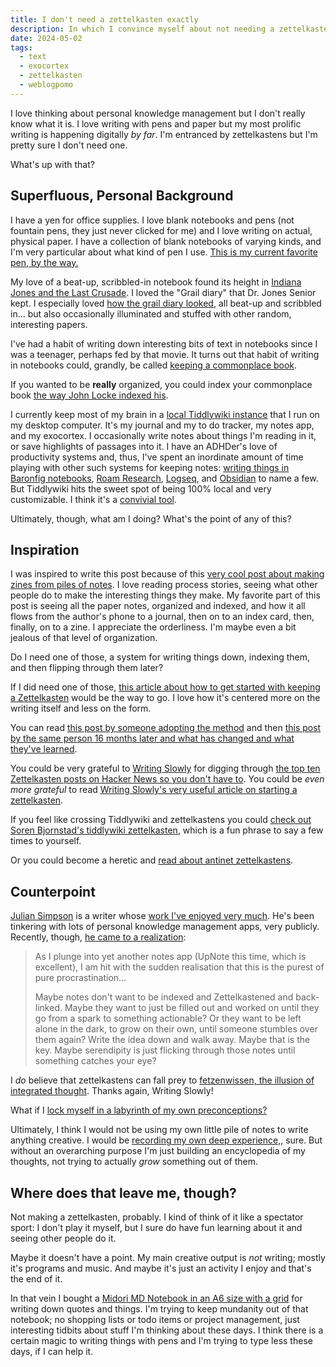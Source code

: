 ```yaml
---
title: I don't need a zettelkasten exactly
description: In which I convince myself about not needing a zettelkasten
date: 2024-05-02
tags:
  - text
  - exocortex
  - zettelkasten
  - weblogpomo
---
```


I love thinking about personal knowledge management but I don't really know what it is.
I love writing with pens and paper but my most prolific writing is happening digitally *by far*.
I'm entranced by zettelkastens but I'm pretty sure I don't need one.

What's up with that?

## Superfluous, Personal Background

I have a yen for office supplies.
I love blank notebooks and pens (not fountain pens, they just never clicked for me) and I love writing on actual, physical paper.
I have a collection of blank notebooks of varying kinds, and I'm very particular about what kind of pen I use.
[This is my current favorite pen, by the way.](https://www.jetpens.com/Uni-ball-Signo-RT1-UMN-155-Gel-Pen-0.38-mm-Black/pd/10411)

My love of a beat-up, scribbled-in notebook found its height in [Indiana Jones and the Last Crusade](https://www.imdb.com/title/tt0097576/).
I loved the "Grail diary" that Dr. Jones Senior kept.
I especially loved [how the grail diary looked](https://duckduckgo.com/?q=indiana+jones+last+crusade+grail+diary&t=ffab&iax=images&ia=images), all beat-up and scribbled in... but also occasionally illuminated and stuffed with other random, interesting papers.

I've had a habit of writing down interesting bits of text in notebooks since I was a teenager, perhaps fed by that movie.
It turns out that habit of writing in notebooks could, grandly, be called [keeping a commonplace book](https://en.wikipedia.org/wiki/Commonplace_book).

If you wanted to be **really** organized, you could index your commonplace book [the way John Locke indexed his](https://publicdomainreview.org/collection/john-lockes-method-for-common-place-books-1685/).

I currently keep most of my brain in a [local Tiddlywiki instance](https://tiddlywiki.com/) that I run on my desktop computer.
It's my journal and my to do tracker, my notes app, and my exocortex.
I occasionally write notes about things I'm reading in it, or save highlights of passages into it.
I have an ADHDer's love of productivity systems and, thus, I've spent an inordinate amount of time playing with other such systems for keeping notes: [writing things in Baronfig notebooks](https://baronfig.com/products/confidant-hardcover-notebook?variant=35638867020), [Roam Research](https://roamresearch.com/), [Logseq](https://logseq.com/), and [Obsidian](https://obsidian.md/) to name a few.
But Tiddlywiki hits the sweet spot of being 100% local and very customizable.
I think it's a [convivial tool](https://econation.one/blog/convivial-tools/).

Ultimately, though, what am I doing?
What's the point of any of this?

## Inspiration

I was inspired to write this post because of this [very cool post about making zines from piles of notes](https://dophs.substack.com/p/how-its-made).
I love reading process stories, seeing what other people do to make the interesting things they make.
My favorite part of this post is seeing all the paper notes, organized and indexed, and how it all flows from the author's phone to a journal, then on to an index card, then, finally, on to a zine.
I appreciate the orderliness.
I'm maybe even a bit jealous of that level of organization.

Do I need one of those, a system for writing things down, indexing them, and then flipping through them later?

If I did need one of those, [this article about how to get started with keeping a Zettelkasten](https://boffosocko.com/2022/06/10/reframing-and-simplifying-the-idea-of-how-to-keep-a-zettelkasten/) would be the way to go.
I love how it's centered more on the writing itself and less on the form.

You can read [this post by someone adopting the method](https://blog.viktomas.com/posts/slip-box/) and then [this post by the same person 16 months later and what has changed and what they've learned](https://blog.viktomas.com/posts/slip-box-after-a-year/).

You could be very grateful to [Writing Slowly](https://writingslowly.com/) for digging through [the top ten Zettelkasten posts on Hacker News so you don't have to](https://writingslowly.com/2023/05/21/i-read-the.html).
You could be *even more grateful* to read [Writing Slowly's very useful article on starting a zettelkasten](https://writingslowly.com/2024/03/06/how-to-start.html).

If you feel like crossing Tiddlywiki and zettelkastens you could [check out Soren Bjornstad's tiddlywiki zettelkasten](https://zettelkasten.sorenbjornstad.com/#PublicHomepage:PublicHomepage), which is a fun phrase to say a few times to yourself.

Or you could become a heretic and [read about antinet zettelkastens](https://www.scottscheper.com/fg).

## Counterpoint

[Julian Simpson](https://www.cartoongravity.com/) is a writer whose [work I've enjoyed very much](https://www.bbc.co.uk/programmes/p06spb8w).
He's been tinkering with lots of personal knowledge management apps, very publicly.
Recently, though, [he came to a realization](https://www.cartoongravity.com/a-realisation/):

> As I plunge into yet another notes app (UpNote this time, which is excellent), I am hit with the sudden realisation that this is the purest of pure procrastination...
>
> Maybe notes don't want to be indexed and Zettelkastened and back-linked. Maybe they want to just be filled out and worked on until they go from a spark to something actionable? Or they want to be left alone in the dark, to grow on their own, until someone stumbles over them again? Write the idea down and walk away. Maybe that is the key. Maybe serendipity is just flicking through those notes until something catches your eye?

I *do* believe that zettelkastens can fall prey to [fetzenwissen, the illusion of integrated thought](https://writingslowly.com/2024/02/12/how-to-overcome.html).
Thanks again, Writing Slowly!

What if I [lock myself in a labyrinth of my own preconceptions?](https://reallifemag.com/rank-and-file/)

Ultimately, I think I would not be using my own little pile of notes to write anything creative.
I would be [recording my own deep experience,](https://writingslowly.com/2024/03/06/how-to-start.html), sure.
But without an overarching purpose I'm just building an encyclopedia of my thoughts, not trying to actually *grow* something out of them.

## Where does that leave me, though?

Not making a zettelkasten, probably.
I kind of think of it like a spectator sport: I don't play it myself, but I sure do have fun learning about it and seeing other people do it.

Maybe it doesn't have a point.
My main creative output is *not* writing; mostly it's programs and music.
And maybe it's just an activity I enjoy and that's the end of it.

In that vein I bought a [Midori MD Notebook in an A6 size with a grid](https://www.jetpens.com/Midori-MD-Notebook-A6-Grid/pd/13604) for writing down quotes and things.
I'm trying to keep mundanity out of that notebook; no shopping lists or todo items or project management, just interesting tidbits about stuff I'm thinking about these days.
I think there is a certain magic to writing things with pens and I'm trying to type less these days, if I can help it.
